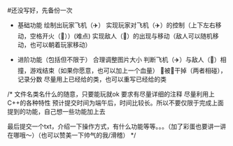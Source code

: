 #还没写好，先备份一次

- 基础功能
  绘制出玩家飞机（✈️）
  实现玩家对飞机（✈️）的控制（上下左右移动，空格开火（🚀））(难点)
  实现敌人（🦠）的出现与移动（敌人可以随机移动，也可以朝着玩家移动）

- 进阶功能（包括但不限于）
  合理调整图片大小
  判断飞机（✈️）与敌人（🦠）相撞，游戏结束（如果你愿意，也可以加上一个血量）
  🦠被🚀干掉（两者相碰），记录分数 
  尽量用上已经给的类，也可以重写已经给的类


  
/*
文件名类名什么的随意，只要能玩就ok
要求有尽量详细的注释
尽量利用上C++的各种特性
预计提交时间为端午后，时间比较长。所以不要仅限于完成上面提到的功能，自己想一些功能加上去


最后提交一个txt，介绍一下操作方式，有什么功能等等。。。（加了彩蛋也要讲一讲在哪哦～）（也可以赞美一下帅气的我/滑稽）
*/